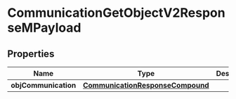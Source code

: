 
# CommunicationGetObjectV2ResponseMPayload

## Properties
Name | Type | Description | Notes
------------ | ------------- | ------------- | -------------
**objCommunication** | [**CommunicationResponseCompound**](CommunicationResponseCompound.md) |  | 



